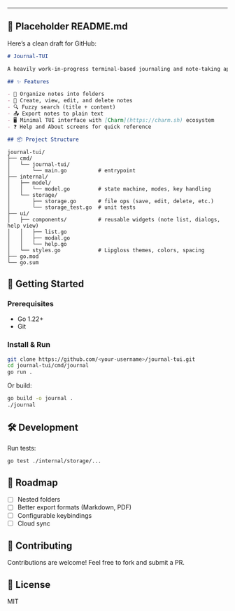 ---

## 📄 Placeholder README.md

Here’s a clean draft for GitHub:

```markdown
# Journal-TUI

A heavily work-in-progress terminal-based journaling and note-taking app built with [Bubble Tea](https://github.com/charmbracelet/bubbletea).

## ✨ Features

- 📂 Organize notes into folders
- 📝 Create, view, edit, and delete notes
- 🔍 Fuzzy search (title + content)
- 📤 Export notes to plain text
- 🖥️ Minimal TUI interface with [Charm](https://charm.sh) ecosystem
- ❓ Help and About screens for quick reference

## 📦 Project Structure

```
```
journal-tui/
├── cmd/
│   └── journal-tui/
│       └── main.go          # entrypoint
├── internal/
│   ├── model/
│   │   └── model.go         # state machine, modes, key handling
│   └── storage/
│       ├── storage.go       # file ops (save, edit, delete, etc.)
│       └── storage_test.go  # unit tests
├── ui/
│   ├── components/          # reusable widgets (note list, dialogs, help view)
│   │   ├── list.go
│   │   ├── modal.go
│   │   └── help.go
│   └── styles.go            # Lipgloss themes, colors, spacing
├── go.mod
└── go.sum
```

## 🚀 Getting Started

### Prerequisites
- Go 1.22+
- Git

### Install & Run

```bash
git clone https://github.com/<your-username>/journal-tui.git
cd journal-tui/cmd/journal
go run .
````

Or build:

```bash
go build -o journal .
./journal
```

## 🛠 Development

Run tests:

```bash
go test ./internal/storage/...
```

## 🔮 Roadmap

* [ ] Nested folders
* [ ] Better export formats (Markdown, PDF)
* [ ] Configurable keybindings
* [ ] Cloud sync

## 🤝 Contributing

Contributions are welcome! Feel free to fork and submit a PR.

## 📜 License

MIT

```